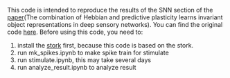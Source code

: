 This code is intended to reproduce the results of the SNN section of the [paper](https://www.nature.com/articles/s41593-023-01460-y)(The combination of Hebbian and predictive plasticity learns invariant object representations in deep sensory networks). You can find the original code [here](https://github.com/fmi-basel/latent-predictive-learning). Before using this code, you need to:

1. install the [stork](https://github.com/fmi-basel/stork?tab=readme-ov-file) first, because this code is based on the stork.
2. run mk_spikes.ipynb to make spike train for stimulate
3. run stimulate.ipynb, this may take several days
4. run analyze_result.ipynb to analyze result


